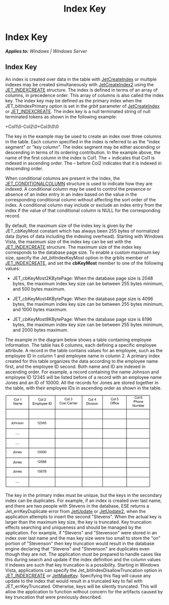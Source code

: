 ﻿---
title: Index Key
TOCTitle: Index Key
ms:assetid: 104bdb1c-71ac-44f4-bbda-c553131aaad4
ms:mtpsurl: https://msdn.microsoft.com/en-us/library/Gg269188(v=EXCHG.10)
ms:contentKeyID: 32765491
ms.date: 04/11/2016
ms.topic: article
---

# Index Key


_**Applies to:** Windows | Windows Server_

## Index Key

An index is created over data in the table with [JetCreateIndex](gg294099\(v=exchg.10\).md) or multiple indexes may be created simultaneously with [JetCreateIndex2](gg269324\(v=exchg.10\).md) using the [JET_INDEXCREATE](gg269186\(v=exchg.10\).md) structure. The index is defined in terms of an array of columns, in precedence order. This array of columns is also called the index key. The index key may be defined as the primary index when the JET_bitIndexPrimary option is set in the *grbit* parameter of [JetCreateIndex](gg294099\(v=exchg.10\).md) or [JET_INDEXCREATE](gg269186\(v=exchg.10\).md). The index key is a null terminated string of null terminated tokens as shown in the following example:

\+Col1\\0-Col2\\0+Col3\\0\\0

The key in the example may be used to create an index over three columns in the table. Each column specified in the index is referred to as the "index segment" or "key column". The index segment may be either ascending or descending in terms of its ordering contribution. In the example above, the name of the first column in the index is Col1. The + indicates that Col1 is indexed in ascending order. The – before Col2 indicates that it is indexed in descending order.

When conditional columns are present in the index, the [JET_CONDITIONALCOLUMN](gg269214\(v=exchg.10\).md) structure is used to indicate how they are indexed. A conditional column may be used to control the presence or absence of an index entry in an index based on the value in the corresponding conditional column without affecting the sort order of the index. A conditional column may include or exclude an index entry from the index if the value of that conditional column is NULL for the corresponding record.

By default, the maximum size of the index key is given by the JET_cbKeyMost constant which has always been 255 bytes of normalized data (bytes of data including the indexing overhead). Starting with Windows Vista, the maximum size of the index key can be set with the [JET_INDEXCREATE](gg269186\(v=exchg.10\).md) structure. The maximum size of the index key corresponds to the database page size. To enable a custom maximum key size, specify the Jet_bitIndexKeyMost option in the grbits member of [JET_INDEXCREATE](gg269186\(v=exchg.10\).md), and set the **cbKeyMost** member to one of the following values:

  - JET_cbKeyMost2KBytePage: When the database page size is 2048 bytes, the maximum index key size can be between 255 bytes minimum, and 500 bytes maximum.

  - JET_cbKeyMost4KBytePage: When the database page size is 4096 bytes, the maximum index key size can be between 255 bytes minimum, and 1000 bytes maximum.

  - JET_cbKeyMost8KBytePage: When the database page size is 8196 bytes, the maximum index key size can be between 255 bytes minimum, and 2000 bytes maximum.

The example in the diagram below shows a table containing employee information. The table has 6 columns, each defining a specific employee attribute. A record in the table contains values for an employee, such as the employee ID in column 1 and employee name in column 2. A primary index created for this table organizes the data according to the employee name first, and the employee ID second. Both name and ID are indexed in ascending order. For example, a record containing the name Johnson and employee ID 12345 will be listed before of a record with an employee name Jones and an ID of 10000. All the records for Jones are stored together in the table, with their employee IDs in ascending order as shown in the table.

![ESE_Documentation_IndexTable](images/Gg269188.ESE_Documentation_IndexTable(EXCHG.10).gif "ESE_Documentation_IndexTable")

The key in the primary index must be unique, but the keys in the secondary index can be duplicates. For example, if an index is created over last name, and there are two people with Stevens in the database, ESE returns a Jet_errKeyDuplicate error from [JetUpdate](gg269288\(v=exchg.10\).md) or [JetUpdate2](gg269190\(v=exchg.10\).md), when the application attempts to insert the second "Stevens". When the actual key is larger than the maximum key size, the key is truncated. Key truncation effects searching and uniqueness and should be managed by the application. For example, if "Stevens" and "Stevenson" were stored in an index over last name and the max key size were too small to store the "on" portion of "Stevenson" then key truncation would result in the database engine declaring that "Stevens" and "Stevenson" are duplicates even though they are not. The application must be prepared to handle cases like this during search and update if the index definition and the column values it indexes are such that key truncation is a possibility. Starting in Windows Vista, applications can specify the Jet_bitIndexDisallowTruncation option in [JET_INDEXCREATE](gg269186\(v=exchg.10\).md) or [JetMakeKey](gg269329\(v=exchg.10\).md). Specifying this flag will cause any update to the index that would result in a truncated key to fail with JET_errKeyTruncated. Otherwise, keys will be silently truncated. This will allow the application to function without concern for the artifacts caused by key truncation that were previously described.

